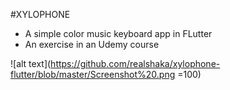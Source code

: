 #XYLOPHONE 
- A simple color music keyboard app in FLutter
- An exercise in an Udemy course

![alt text](https://github.com/realshaka/xylophone-flutter/blob/master/Screenshot%20.png =100)
